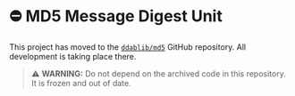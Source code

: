 # :no_entry: MD5 Message Digest Unit

This project has moved to the [`ddablib/md5`](https://github.com/ddablib/md5) GitHub repository. All development is taking place there.

> :warning: **WARNING:** Do not depend on the archived code in this repository. It is frozen and out of date.

